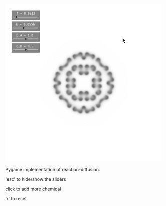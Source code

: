 ![reaction-diffusion preview](preview.gif)

Pygame implementation of reaction-diffusion.


'esc' to hide/show the sliders

click to add more chemical

'r' to reset